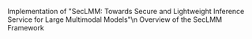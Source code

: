 Implementation of "SecLMM: Towards Secure and Lightweight Inference Service for Large Multimodal Models"\n
Overview of the SecLMM Framework

